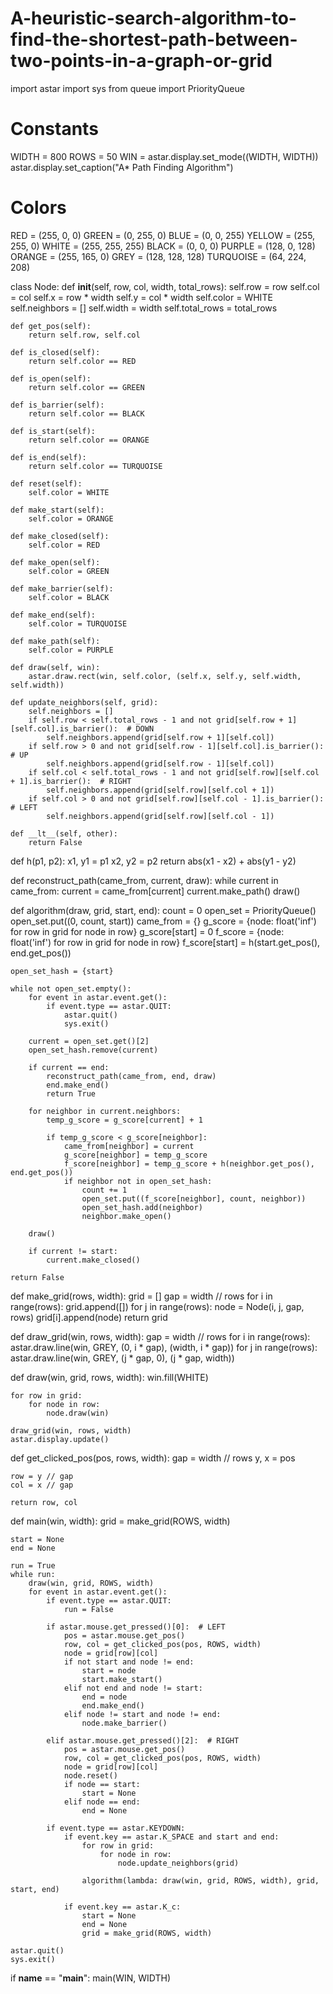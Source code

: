 # A-heuristic-search-algorithm-to-find-the-shortest-path-between-two-points-in-a-graph-or-grid

import astar
import sys
from queue import PriorityQueue

# Constants
WIDTH = 800
ROWS = 50
WIN = astar.display.set_mode((WIDTH, WIDTH))
astar.display.set_caption("A* Path Finding Algorithm")

# Colors
RED = (255, 0, 0)
GREEN = (0, 255, 0)
BLUE = (0, 0, 255)
YELLOW = (255, 255, 0)
WHITE = (255, 255, 255)
BLACK = (0, 0, 0)
PURPLE = (128, 0, 128)
ORANGE = (255, 165, 0)
GREY = (128, 128, 128)
TURQUOISE = (64, 224, 208)

class Node:
    def __init__(self, row, col, width, total_rows):
        self.row = row
        self.col = col
        self.x = row * width
        self.y = col * width
        self.color = WHITE
        self.neighbors = []
        self.width = width
        self.total_rows = total_rows

    def get_pos(self):
        return self.row, self.col

    def is_closed(self):
        return self.color == RED

    def is_open(self):
        return self.color == GREEN

    def is_barrier(self):
        return self.color == BLACK

    def is_start(self):
        return self.color == ORANGE

    def is_end(self):
        return self.color == TURQUOISE

    def reset(self):
        self.color = WHITE

    def make_start(self):
        self.color = ORANGE

    def make_closed(self):
        self.color = RED

    def make_open(self):
        self.color = GREEN

    def make_barrier(self):
        self.color = BLACK

    def make_end(self):
        self.color = TURQUOISE

    def make_path(self):
        self.color = PURPLE

    def draw(self, win):
        astar.draw.rect(win, self.color, (self.x, self.y, self.width, self.width))

    def update_neighbors(self, grid):
        self.neighbors = []
        if self.row < self.total_rows - 1 and not grid[self.row + 1][self.col].is_barrier():  # DOWN
            self.neighbors.append(grid[self.row + 1][self.col])
        if self.row > 0 and not grid[self.row - 1][self.col].is_barrier():  # UP
            self.neighbors.append(grid[self.row - 1][self.col])
        if self.col < self.total_rows - 1 and not grid[self.row][self.col + 1].is_barrier():  # RIGHT
            self.neighbors.append(grid[self.row][self.col + 1])
        if self.col > 0 and not grid[self.row][self.col - 1].is_barrier():  # LEFT
            self.neighbors.append(grid[self.row][self.col - 1])

    def __lt__(self, other):
        return False

def h(p1, p2):
    x1, y1 = p1
    x2, y2 = p2
    return abs(x1 - x2) + abs(y1 - y2)

def reconstruct_path(came_from, current, draw):
    while current in came_from:
        current = came_from[current]
        current.make_path()
        draw()

def algorithm(draw, grid, start, end):
    count = 0
    open_set = PriorityQueue()
    open_set.put((0, count, start))
    came_from = {}
    g_score = {node: float('inf') for row in grid for node in row}
    g_score[start] = 0
    f_score = {node: float('inf') for row in grid for node in row}
    f_score[start] = h(start.get_pos(), end.get_pos())

    open_set_hash = {start}

    while not open_set.empty():
        for event in astar.event.get():
            if event.type == astar.QUIT:
                astar.quit()
                sys.exit()

        current = open_set.get()[2]
        open_set_hash.remove(current)

        if current == end:
            reconstruct_path(came_from, end, draw)
            end.make_end()
            return True

        for neighbor in current.neighbors:
            temp_g_score = g_score[current] + 1

            if temp_g_score < g_score[neighbor]:
                came_from[neighbor] = current
                g_score[neighbor] = temp_g_score
                f_score[neighbor] = temp_g_score + h(neighbor.get_pos(), end.get_pos())
                if neighbor not in open_set_hash:
                    count += 1
                    open_set.put((f_score[neighbor], count, neighbor))
                    open_set_hash.add(neighbor)
                    neighbor.make_open()

        draw()

        if current != start:
            current.make_closed()

    return False

def make_grid(rows, width):
    grid = []
    gap = width // rows
    for i in range(rows):
        grid.append([])
        for j in range(rows):
            node = Node(i, j, gap, rows)
            grid[i].append(node)
    return grid

def draw_grid(win, rows, width):
    gap = width // rows
    for i in range(rows):
        astar.draw.line(win, GREY, (0, i * gap), (width, i * gap))
        for j in range(rows):
            astar.draw.line(win, GREY, (j * gap, 0), (j * gap, width))

def draw(win, grid, rows, width):
    win.fill(WHITE)

    for row in grid:
        for node in row:
            node.draw(win)

    draw_grid(win, rows, width)
    astar.display.update()

def get_clicked_pos(pos, rows, width):
    gap = width // rows
    y, x = pos

    row = y // gap
    col = x // gap

    return row, col

def main(win, width):
    grid = make_grid(ROWS, width)

    start = None
    end = None

    run = True
    while run:
        draw(win, grid, ROWS, width)
        for event in astar.event.get():
            if event.type == astar.QUIT:
                run = False

            if astar.mouse.get_pressed()[0]:  # LEFT
                pos = astar.mouse.get_pos()
                row, col = get_clicked_pos(pos, ROWS, width)
                node = grid[row][col]
                if not start and node != end:
                    start = node
                    start.make_start()
                elif not end and node != start:
                    end = node
                    end.make_end()
                elif node != start and node != end:
                    node.make_barrier()

            elif astar.mouse.get_pressed()[2]:  # RIGHT
                pos = astar.mouse.get_pos()
                row, col = get_clicked_pos(pos, ROWS, width)
                node = grid[row][col]
                node.reset()
                if node == start:
                    start = None
                elif node == end:
                    end = None

            if event.type == astar.KEYDOWN:
                if event.key == astar.K_SPACE and start and end:
                    for row in grid:
                        for node in row:
                            node.update_neighbors(grid)

                    algorithm(lambda: draw(win, grid, ROWS, width), grid, start, end)

                if event.key == astar.K_c:
                    start = None
                    end = None
                    grid = make_grid(ROWS, width)

    astar.quit()
    sys.exit()

if __name__ == "__main__":
    main(WIN, WIDTH)
